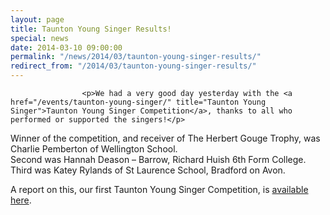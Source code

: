 ```yaml
---
layout: page
title: Taunton Young Singer Results!
special: news
date: 2014-03-10 09:00:00
permalink: "/news/2014/03/taunton-young-singer-results/"
redirect_from: "/2014/03/taunton-young-singer-results/"
---
```

<section>

                    
                    <p>We had a very good day yesterday with the <a href="/events/taunton-young-singer/" title="Taunton Young Singer">Taunton Young Singer Competition</a>, thanks to all who performed or supported the singers!</p>
<p>Winner of the competition, and receiver of The Herbert Gouge Trophy, was Charlie Pemberton of Wellington School.<br />
Second was Hannah Deason &#8211; Barrow, Richard Huish 6th Form College.<br />
Third was Katey Rylands of St Laurence School, Bradford on Avon.</p>
<p>A report on this, our first Taunton Young Singer Competition, is <a href="/2014/03/taunton-young-singer-2014/" title="Taunton Young Singer 2014">available here</a>.</p>

                
</section>
